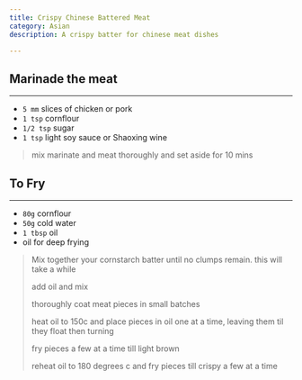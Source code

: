 ```yaml
---
title: Crispy Chinese Battered Meat 
category: Asian
description: A crispy batter for chinese meat dishes

--- 
```


## Marinade the meat

---

* `5 mm` slices of chicken or pork
* `1 tsp` cornflour
* `1/2 tsp` sugar
* `1 tsp` light soy sauce or Shaoxing wine

> mix marinate and meat thoroughly and set aside for 10 mins

## To Fry

--- 

* `80g` cornflour
* `50g` cold water
* `1 tbsp` oil
* oil for deep frying

> Mix together your cornstarch batter until no clumps remain. this will take a while
>
> add oil and mix
>
> thoroughly coat meat pieces in small batches
>
> heat oil to 150c and place pieces in oil one at a time, leaving them til they float then turning
>
> fry pieces a few at a time till light brown
>
> reheat oil to 180 degrees c and fry pieces till crispy a few at a time
